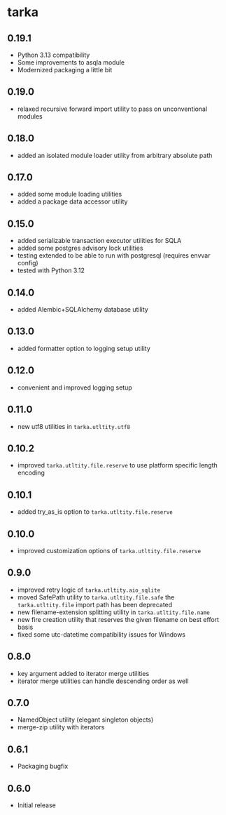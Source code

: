 # tarka

## 0.19.1
- Python 3.13 compatibility
- Some improvements to asqla module
- Modernized packaging a little bit

## 0.19.0
- relaxed recursive forward import utility to pass on unconventional modules

## 0.18.0
- added an isolated module loader utility from arbitrary absolute path

## 0.17.0
- added some module loading utilities
- added a package data accessor utility

## 0.15.0
- added serializable transaction executor utilities for SQLA
- added some postgres advisory lock utilities
- testing extended to be able to run with postgresql (requires envvar config)
- tested with Python 3.12

## 0.14.0
- added Alembic+SQLAlchemy database utility

## 0.13.0
- added formatter option to logging setup utility

## 0.12.0
- convenient and improved logging setup

## 0.11.0
- new utf8 utilities in `tarka.utltity.utf8`

## 0.10.2
- improved `tarka.utltity.file.reserve` to use platform specific length encoding

## 0.10.1
- added try_as_is option to `tarka.utltity.file.reserve`

## 0.10.0
- improved customization options of `tarka.utltity.file.reserve`

## 0.9.0
- improved retry logic of `tarka.utltity.aio_sqlite`
- moved SafePath utility to `tarka.utltity.file.safe` the `tarka.utltity.file` import path has been deprecated
- new filename-extension splitting utility in `tarka.utltity.file.name`
- new fire creation utility that reserves the given filename on best effort basis
- fixed some utc-datetime compatibility issues for Windows

## 0.8.0
- key argument added to iterator merge utilities
- iterator merge utilities can handle descending order as well

## 0.7.0
- NamedObject utility (elegant singleton objects)
- merge-zip utility with iterators

## 0.6.1
- Packaging bugfix

## 0.6.0
- Initial release
